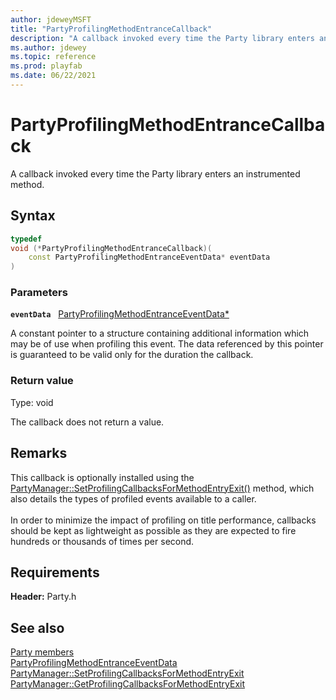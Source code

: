 ```yaml
---
author: jdeweyMSFT
title: "PartyProfilingMethodEntranceCallback"
description: "A callback invoked every time the Party library enters an instrumented method."
ms.author: jdewey
ms.topic: reference
ms.prod: playfab
ms.date: 06/22/2021
---
```


# PartyProfilingMethodEntranceCallback  

A callback invoked every time the Party library enters an instrumented method.  

## Syntax  
  
```cpp
typedef
void (*PartyProfilingMethodEntranceCallback)(  
    const PartyProfilingMethodEntranceEventData* eventData  
)  
```  
  
### Parameters  
  
**`eventData`** &nbsp; [PartyProfilingMethodEntranceEventData*](../structs/partyprofilingmethodentranceeventdata.md)  
  
A constant pointer to a structure containing additional information which may be of use when profiling this event. The data referenced by this pointer is guaranteed to be valid only for the duration the callback.  
  
  
### Return value
Type: void
  
The callback does not return a value.  
  
## Remarks  
  
This callback is optionally installed using the [PartyManager::SetProfilingCallbacksForMethodEntryExit()](../classes/PartyManager/methods/partymanager_setprofilingcallbacksformethodentryexit.md) method, which also details the types of profiled events available to a caller. <br /><br /> In order to minimize the impact of profiling on title performance, callbacks should be kept as lightweight as possible as they are expected to fire hundreds or thousands of times per second.
  
## Requirements  
  
**Header:** Party.h
  
## See also  
[Party members](../party_members.md)  
[PartyProfilingMethodEntranceEventData](../structs/partyprofilingmethodentranceeventdata.md)  
[PartyManager::SetProfilingCallbacksForMethodEntryExit](../classes/PartyManager/methods/partymanager_setprofilingcallbacksformethodentryexit.md)  
[PartyManager::GetProfilingCallbacksForMethodEntryExit](../classes/PartyManager/methods/partymanager_getprofilingcallbacksformethodentryexit.md)
  
  
